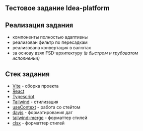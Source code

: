## Тестовое задание Idea-platform

<!-- [Запустить задание](#) -->

## Реализация задания
- компоненты полностью адаптивны
- реализован фильтр по пересадкам
- реализована конвертация в валютах
- за основу взял FSD-архитектуру *(в быстром и грубоватом исполнении)*

## Стек задания

- [Vite](https://react.dev/) - сборка проекта
- [React](https://react.dev/)
- [Typescript](https://www.typescriptlang.org/)
- [Tailwind](https://tailwindcss.com/) - стилизация
- [useContext](#) - работа со стейтом
- [dayjs](https://day.js.org/en/) - форматирования дат
- [tailwind-merge](https://www.npmjs.com/package/tailwind-merge) - форматтер стилей
- [clsx](https://www.npmjs.com/package/clsx) - форматтер стилей


